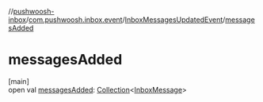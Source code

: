 //[pushwoosh-inbox](../../../index.md)/[com.pushwoosh.inbox.event](../index.md)/[InboxMessagesUpdatedEvent](index.md)/[messagesAdded](messages-added.md)

# messagesAdded

[main]\
open val [messagesAdded](messages-added.md): [Collection](https://docs.oracle.com/javase/8/docs/api/java/util/Collection.html)&lt;[InboxMessage](../../com.pushwoosh.inbox.data/-inbox-message/index.md)&gt;
